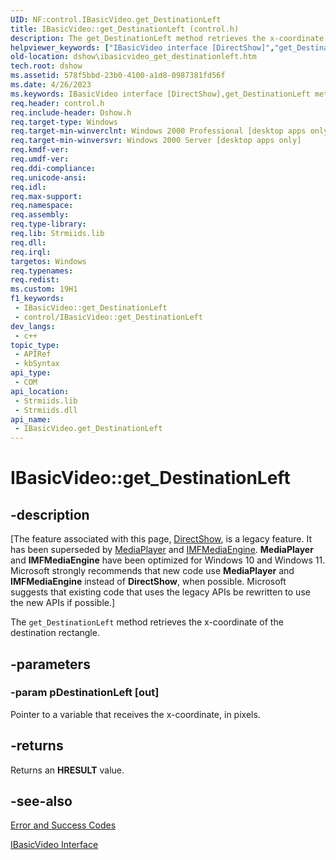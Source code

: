 ```yaml
---
UID: NF:control.IBasicVideo.get_DestinationLeft
title: IBasicVideo::get_DestinationLeft (control.h)
description: The get_DestinationLeft method retrieves the x-coordinate of the destination rectangle.
helpviewer_keywords: ["IBasicVideo interface [DirectShow]","get_DestinationLeft method","IBasicVideo.get_DestinationLeft","IBasicVideo::get_DestinationLeft","IBasicVideoget_DestinationLeft","control/IBasicVideo::get_DestinationLeft","dshow.ibasicvideo_get_destinationleft","get_DestinationLeft","get_DestinationLeft method [DirectShow]","get_DestinationLeft method [DirectShow]","IBasicVideo interface"]
old-location: dshow\ibasicvideo_get_destinationleft.htm
tech.root: dshow
ms.assetid: 578f5bbd-23b0-4100-a1d8-0987381fd56f
ms.date: 4/26/2023
ms.keywords: IBasicVideo interface [DirectShow],get_DestinationLeft method, IBasicVideo.get_DestinationLeft, IBasicVideo::get_DestinationLeft, IBasicVideoget_DestinationLeft, control/IBasicVideo::get_DestinationLeft, dshow.ibasicvideo_get_destinationleft, get_DestinationLeft, get_DestinationLeft method [DirectShow], get_DestinationLeft method [DirectShow],IBasicVideo interface
req.header: control.h
req.include-header: Dshow.h
req.target-type: Windows
req.target-min-winverclnt: Windows 2000 Professional [desktop apps only]
req.target-min-winversvr: Windows 2000 Server [desktop apps only]
req.kmdf-ver: 
req.umdf-ver: 
req.ddi-compliance: 
req.unicode-ansi: 
req.idl: 
req.max-support: 
req.namespace: 
req.assembly: 
req.type-library: 
req.lib: Strmiids.lib
req.dll: 
req.irql: 
targetos: Windows
req.typenames: 
req.redist: 
ms.custom: 19H1
f1_keywords:
 - IBasicVideo::get_DestinationLeft
 - control/IBasicVideo::get_DestinationLeft
dev_langs:
 - c++
topic_type:
 - APIRef
 - kbSyntax
api_type:
 - COM
api_location:
 - Strmiids.lib
 - Strmiids.dll
api_name:
 - IBasicVideo.get_DestinationLeft
---
```


# IBasicVideo::get_DestinationLeft


## -description

\[The feature associated with this page, [DirectShow](/windows/win32/directshow/directshow), is a legacy feature. It has been superseded by [MediaPlayer](/uwp/api/Windows.Media.Playback.MediaPlayer) and [IMFMediaEngine](/windows/win32/api/mfmediaengine/nn-mfmediaengine-imfmediaengine). **MediaPlayer** and **IMFMediaEngine** have been optimized for Windows 10 and Windows 11. Microsoft strongly recommends that new code use **MediaPlayer** and **IMFMediaEngine** instead of **DirectShow**, when possible. Microsoft suggests that existing code that uses the legacy APIs be rewritten to use the new APIs if possible.\]

The <code>get_DestinationLeft</code> method retrieves the x-coordinate of the destination rectangle.

## -parameters

### -param pDestinationLeft [out]

Pointer to a variable that receives the x-coordinate, in pixels.

## -returns

Returns an <b>HRESULT</b> value.

## -see-also

<a href="/windows/desktop/DirectShow/error-and-success-codes">Error and Success Codes</a>



<a href="/windows/desktop/api/control/nn-control-ibasicvideo">IBasicVideo Interface</a>